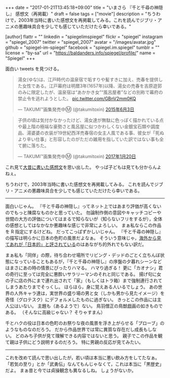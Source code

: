 +++
date = "2017-01-21T13:45:18+09:00"
title = "いまさら 『千と千尋の神隠し』 感想文（再掲載）"
draft = false
tags = ["movie"]
description = "ちうわけで，2003年当時に書いた感想文を再掲載してみる。これを読んでジブリ・アニメの悪趣味具合を少しでも感じていただけたら幸いである。"

[author]
  flattr = ""
  linkedin = "spiegelimspiegel"
  flickr = "spiegel"
  instagram = "spiegel_2007"
  twitter = "spiegel_2007"
  avatar = "/images/avatar.jpg"
  github = "spiegel-im-spiegel"
  facebook = "spiegel.im.spiegel"
  tumblr = ""
  license = "by-sa"
  url = "https://baldanders.info/spiegel/profile/"
  name = "Spiegel"
+++

面白い tweets を見つける。

<blockquote class="twitter-tweet" data-lang="ja"><p lang="ja" dir="ltr">湯女(ゆな)は、江戸時代の温泉宿で垢すりや髪すきに加え、売春を提供した女性である。江戸幕府は明暦3年(1657年)以降、湯女の売春を吉原遊郭のみに限定したが、温泉宿は“あかかき女”“風呂屋者”などの別称で幕府の禁止令を逃れようとした。 <a href="http://t.co/GBnV2mm0KQ">pic.twitter.com/GBnV2mm0KQ</a></p>&mdash; TAKUMI™画集発売中Ⓜ︎ (@takumitoxin) <a href="https://twitter.com/takumitoxin/status/606060109190459392">2015年6月3日</a></blockquote>

<blockquote class="twitter-tweet" data-lang="ja"><p lang="ja" dir="ltr">子供の頃は気付かなかったけど、湯女達が無駄に色っぽく描かれている点や最上階の極端な豪勢さと風呂屋に似つかわしくない金銀宝石類や調度品、湯婆婆の衣装が19世紀西洋売春宿の女主人風である事、彼女が「死ぬより辛い仕事」と形容したのがただの雑用を指していた訳ではない事も全て腑に落ちた。</p>&mdash; TAKUMI™画集発売中Ⓜ︎ (@takumitoxin) <a href="https://twitter.com/takumitoxin/status/822423719821778944">2017年1月20日</a></blockquote>

これ見て[大昔に書いた感想文](https://baldanders.info/spiegel/log/200303.html#d06_t2)を思い出した。
やっぱ子どもは見ても分からんよねぇ。

ちうわけで，2003年当時に書いた感想文を再掲載してみる。
これを読んでジブリ・アニメの悪趣味具合を少しでも感じていただけたら幸いである。

----

面白いじゃん。
『千と千尋の神隠し』ってネット上ではあまり評価が高くないのでもっと陳腐なものかと思っていた。
勿論制作側の意図やキャッチコピーや世間の大方の評価についてはまるで知らないが（知らないフリをするが），全体の感想としてはなかなか悪趣味な感じで非常によろしい。
まぁ私ならこの作品を R 指定にするけどね。
だってこっぱずかしいじゃん。
『千と千尋の神隠し』の描写は明らかに日本の色町の風景だよなぁ。
そういう意味じゃ，[海外から見てあれが「日本的」と評されている](https://baldanders.info/spiegel/log/nikki-s/200202.html#2703)のはあながち的外れでもない訳だ。

まぁ私も「同伴」の際，待ち合わせ場所でリビング・デッドのごとく立ちんぼ状態になっていることもあるが，『千と千尋の神隠し』の序盤の夕暮れシーンなどはまさにあの時の情景にぴったりハマる。
ハマり過ぎる！ 更に「カオナシ」君の奇行に至っては完全に悪酔いサラリーマンのそれと同じである。
揚げ句に女の子に店の外にまで連れ出されて「家」（もしくはトラ箱）まで強制連行されてしまうあたりまでそっくし。
ほらほら，身に覚えある人いるでしょう。
あの世界の人外キャラ達は，実世界の盛り場の男と女（しかも男から見たイメージ）を奇怪（グロテスク）にデフォルメしたものに過ぎない。
きっとこの作品には主人公はいない。
主題も（あるようで）ない。
鳥羽僧正の鳥獣戯画の如きものである。
（そんなに高級じゃない？ そりゃすまん）

千とハクの役は日本の色町のお祭りな夜の風景を浮き上がらせる「プローブ」のようなものなのだろう。
だから作品世界では常に異質な存在だし成長もしない。
どのみち子供が見て理解できる内容ではないと思う。
親子でこの作品を観て親は子供にどう説明するのだろう。
特に男親の反応が見てみたい。

----

これを改めて読んで思い出したが，若い頃は本当に悪い飲み方をしてたなぁ。
「若気の至り」とか「武勇伝」なんてもんじゃなくて，これは本当に「黒歴史」だよ。
まぁ昔と今では貞操観念も異なるしね。
しょうがないか。
